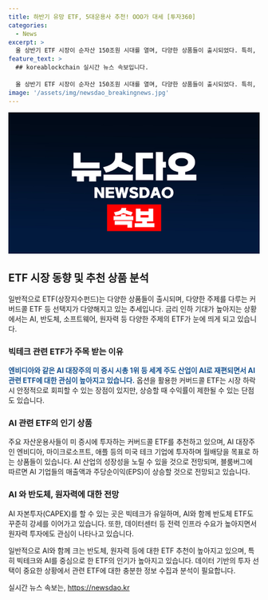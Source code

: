 ```yaml
---
title: 하반기 유망 ETF, 5대운용사 추천! OOO가 대세 [투자360]
categories:
  - News
excerpt: >
  올 상반기 ETF 시장이 순자산 150조원 시대를 열며, 다양한 상품들이 출시되었다. 특히, AI 및 커버드콜 ETF가 주목을 받는 가운데, 빅테크 관련 ETF가 가장 많았으며, AI 대장주와 원자력 테마에 대한 관심도 높아졌다. 금리 인하 기대 속에서 커버드콜 ETF를 추천하며, AI 기술주 및 반도체 관련 ETF가 주목받을 전망이다. AI 산업의 성장성을 바탕으로 하는 ETF에 대한 긍정적인 전망과 함께, 전력 인프라 투자와 높은 배당을 특징으로 하는 리츠 ETF도 주목받고 있다.
feature_text: >
  ## koreablockchain 실시간 뉴스 속보입니다.

  올 상반기 ETF 시장이 순자산 150조원 시대를 열며, 다양한 상품들이 출시되었다. 특히, AI 및 커버드콜 ETF가 주목을 받는 가운데, 빅테크 관련 ETF가 가장 많았으며, AI 대장주와 원자력 테마에 대한 관심도 높아졌다. 금리 인하 기대 속에서 커버드콜 ETF를 추천하며, AI 기술주 및 반도체 관련 ETF가 주목받을 전망이다. AI 산업의 성장성을 바탕으로 하는 ETF에 대한 긍정적인 전망과 함께, 전력 인프라 투자와 높은 배당을 특징으로 하는 리츠 ETF도 주목받고 있다.
image: '/assets/img/newsdao_breakingnews.jpg'
---
```


<p><img src="/assets/img/newsdao_breakingnews.jpg" alt="koreablockchain 속보" /></p>

<h2 data-ke-size="size26">ETF 시장 동향 및 추천 상품 분석</h2>

<p>일반적으로 ETF(상장지수펀드)는 다양한 상품들이 출시되며, 다양한 주제를 다루는 커버드콜 ETF 등 선택지가 다양해지고 있는 추세입니다. 금리 인하 기대가 높아지는 상황에서는 AI, 반도체, 소프트웨어, 원자력 등 다양한 주제의 ETF가 눈에 띄게 되고 있습니다.</p>

<h3 data-ke-size="size24">빅테크 관련 ETF가 주목 받는 이유</h3>

<p><b><span style="color: #1a5490;">엔비디아와 같은 AI 대장주의 미 증시 시총 1위 등 세계 주도 산업이 AI로 재편되면서 AI 관련 ETF에 대한 관심이 높아지고 있습니다.</span></b> 옵션을 활용한 커버드콜 ETF는 시장 하락 시 안정적으로 회피할 수 있는 장점이 있지만, 상승할 때 수익률이 제한될 수 있는 단점도 있습니다.</p>

<h3 data-ke-size="size24">AI 관련 ETF의 인기 상품</h3>

<p>주요 자산운용사들이 미 증시에 투자하는 커버드콜 ETF를 추천하고 있으며, AI 대장주인 엔비디아, 마이크로소프트, 애플 등의 미국 테크 기업에 투자하며 월배당을 목표로 하는 상품들이 있습니다. AI 산업의 성장성을 노릴 수 있을 것으로 전망되며, 블룸버그에 따르면 AI 기업들의 매출액과 주당순이익(EPS)이 상승할 것으로 전망되고 있습니다.</p>

<h3 data-ke-size="size24">AI 와 반도체, 원자력에 대한 전망</h3>

<p>AI 자본투자(CAPEX)를 할 수 있는 곳은 빅테크가 유일하며, AI와 함께 반도체 ETF도 꾸준히 강세를 이어가고 있습니다. 또한, 데이터센터 등 전력 인프라 수요가 높아지면서 원자력 투자에도 관심이 나타나고 있습니다.</p>

<p>일반적으로 AI와 함께 크는 반도체, 원자력 등에 대한 ETF 추천이 높아지고 있으며, 특히 빅테크와 AI를 중심으로 한 ETF의 인기가 높아지고 있습니다. 데이터 기반의 투자 선택이 중요한 상황에서 관련 ETF에 대한 충분한 정보 수집과 분석이 필요합니다.</p>
실시간 뉴스 속보는, <a href="https://newsdao.kr" rel="dofollow">https://newsdao.kr</a>


